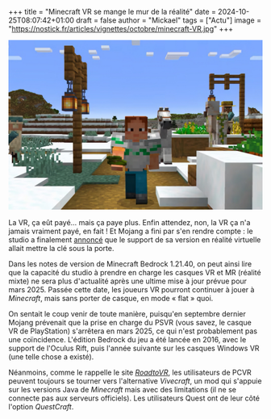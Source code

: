 +++
title = "Minecraft VR se mange le mur de la réalité"
date = 2024-10-25T08:07:42+01:00
draft = false
author = "Mickael"
tags = ["Actu"]
image = "https://nostick.fr/articles/vignettes/octobre/minecraft-VR.jpg"
+++

![Minecraft VR](minecraft-VR.jpg "")

La VR, ça eût payé… mais ça paye plus. Enfin attendez, non, la VR ça n'a jamais vraiment payé, en fait ! Et Mojang a fini par s'en rendre compte : le studio a finalement [annoncé](https://www.minecraft.net/en-us/article/minecraft-1-21-40-bedrock-changelog) que le support de sa version en réalité virtuelle allait mettre la clé sous la porte.

Dans les notes de version de Minecraft Bedrock 1.21.40, on peut ainsi lire que la capacité du studio à prendre en charge les casques VR et MR (réalité mixte) ne sera plus d'actualité après une ultime mise à jour prévue pour mars 2025. Passée cette date, les joueurs VR pourront continuer à jouer à *Minecraft*, mais sans porter de casque, en mode « flat » quoi.

On sentait le coup venir de toute manière, puisqu'en septembre dernier Mojang prévenait que la prise en charge du PSVR (vous savez, le casque VR de PlayStation) s'arrêtera en mars 2025, ce qui n'est probablement pas une coïncidence. L'édition Bedrock du jeu a été lancée en 2016, avec le support de l'Oculus Rift, puis l'année suivante sur les casques Windows VR (une telle chose a existé).

Néanmoins, comme le rappelle le site *[RoadtoVR](https://www.roadtovr.com/minecraft-openxr-pc-vr-psvr-support-dropped/)*, les utilisateurs de PCVR peuvent toujours se tourner vers l'alternative *Vivecraft*, un mod qui s'appuie sur les versions Java de *Minecraft* mais avec des limitations (il ne se connecte pas aux serveurs officiels). Les utilisateurs Quest ont de leur côté l'option *QuestCraft*.